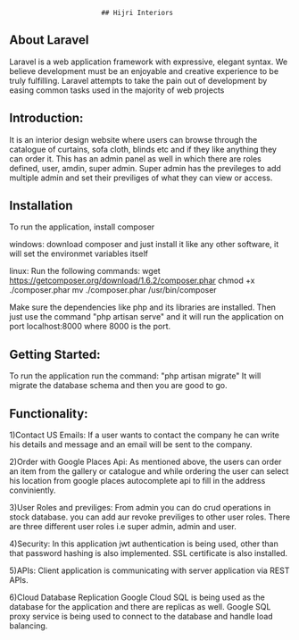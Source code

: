 						   ## Hijri Interiors

## About Laravel
Laravel is a web application framework with expressive, elegant syntax. We believe development must be an enjoyable and creative experience to be truly fulfilling. Laravel attempts to take the pain out of development by easing common tasks used in the majority of web projects

## Introduction:
It is an interior design website where users can browse through the catalogue of curtains, sofa cloth, blinds etc and if they like anything they can order it.
This has an admin panel as well in which there are roles defined, user, amdin, super admin. Super admin has the previleges to add multiple admin and set their previliges of what they can view or access.
## Installation
To run the application, install composer

windows:
	download composer and just install it like any other software, it will set the environmet variables itself

linux:
	Run the following commands:
		wget https://getcomposer.org/download/1.6.2/composer.phar
		chmod +x ./composer.phar 
		mv ./composer.phar /usr/bin/composer

Make sure the dependencies like php and its libraries are installed. Then just use the command "php artisan serve" and it will run the application on port localhost:8000 where 8000 is the port.

## Getting Started:
To run the application run the command:
	"php artisan migrate"
It will migrate the database schema and then you are good to go.
	
## Functionality:

1)Contact US Emails:
	If a user wants to contact the company he can write his details and message and an email will be sent to the 		     company.

2)Order with Google Places Api:
	As mentioned above, the users can order an item from the gallery or catalogue and while ordering the user can 		      select his location from google places autocomplete api to fill in the address conviniently.

3)User Roles and previliges:
	From admin you can do crud operations in stock database. you can add aur revoke previliges to other user 		 roles. There are three different user roles i.e super admin, admin and user.

4)Security:
	In this application jwt authentication is being used, other than that password hashing is also implemented. 		    SSL certificate is also installed.

5)APIs:
	Client application is communicating with server application via REST APIs.

6)Cloud Database Replication
	Google Cloud SQL is being used as the database for the application and there are replicas as well. Google SQL proxy service is being used to connect to the database and handle load balancing.
